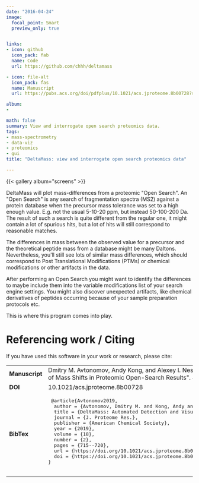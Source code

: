 ```yaml
---
date: "2016-04-24"
image:
  focal_point: Smart
  preview_only: true


links:
- icon: github
  icon_pack: fab
  name: Code
  url: https://github.com/chhh/deltamass

- icon: file-alt
  icon_pack: fas
  name: Manuscript
  url: https://pubs.acs.org/doi/pdfplus/10.1021/acs.jproteome.8b00728?src=recsys

album:
- 

math: false
summary: View and interrogate open search proteomics data.
tags:
- mass-spectrometry
- data-viz
- proteomics
- gui
title: "DeltaMass: view and interrogate open search proteomics data"

---
```


<!-- <table border="0" style="border: 0px solid black;">
 <tr>
  <td>
<img width="100%" src="https://raw.githubusercontent.com/chhh/deltamass/develop/img/deltamass-ui-new_plot-display-02.png" />
  </td>
  <td>
<img width="100%" src="https://raw.githubusercontent.com/chhh/deltamass/develop/img/histogram-problems-01.png" />
   </td>
  </tr>
</table> -->

{{< gallery album="screens" >}}

DeltaMass will plot mass-differences from a proteomic "Open Search". An "Open Search" is any search of fragmentation spectra (MS2) against a protein database when the precursor mass tolerance was set to a high enough value. E.g. not the usual 5-10-20 ppm, but instead 50-100-200 Da. The result of such a search is quite different from the regular one, it might contain a lot of spurious hits, but a lot of hits will still correspond to reasonable matches.

The differences in mass between the observed value for a precursor and the theoretical peptide mass from a database might be many Daltons. Nevertheless, you'll still see lots of similar mass differences, which should correspond to Post Translational Modifications (PTMs) or chemical modifications or other artifacts in the data.

After performing an Open Search you might want to identify the differences to maybe include them into the variable modifications list of your search engine settings. You might also discover unexpected artifacts, like chemical derivatives of peptides occurring because of your sample preparation protocols etc.

This is where this program comes into play.

# Referencing work / Citing
If you have used this software in your work or research, please cite:
<table>
  <tr>
    <td>
      <b>Manuscript</b>
    </td>
    <td>
Dmitry M. Avtonomov, Andy Kong, and Alexey I. Nesvizhskii, "DeltaMass: Automated Detection and Visualization of Mass Shifts in Proteomic Open-Search Results". J. Proteome Res., 2019, 18 (2), pp 715–720
    </td>
  </tr>
  <tr>
    <td>
      <b>DOI</b>
    </td>
    <td>
 10.1021/acs.jproteome.8b00728
    </td>
  </tr>
  <tr>
    <td>
      <b>BibTex</b>
    </td>
    <td>
      <pre>
 @article{Avtonomov2019,
  author = {Avtonomov, Dmitry M. and Kong, Andy and Nesvizhskii, Alexey I.},
  title = {DeltaMass: Automated Detection and Visualization of Mass Shifts in Proteomic Open-Search Results},
  journal = {J. Proteome Res.},
  publisher = {American Chemical Society},
  year = {2019},
  volume = {18},
  number = {2},
  pages = {715--720},
  url = {https://doi.org/10.1021/acs.jproteome.8b00728},
  doi = {https://doi.org/10.1021/acs.jproteome.8b00728}
}
      </pre>
    </td>
  </tr>
</table>
